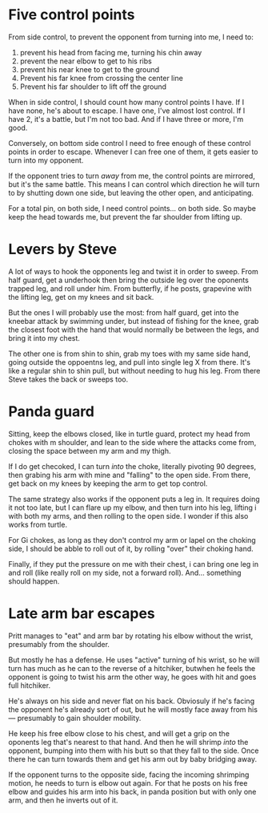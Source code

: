 # Five control points

From side control, to prevent the opponent from turning into me, I need to:

1. prevent his head from facing me, turning his chin away
2. prevent the near elbow to get to his ribs
3. prevent his near knee to get to the ground
4. Prevent his far knee from crossing the center line
5. Prevent his far shoulder to lift off the ground

When in side control, I should count how many control points I have. If I have none, he's about to escape. I have one, I've almost lost control. If I have 2, it's a battle, but I'm not too bad. And if I have three or more, I'm good.

Conversely, on bottom side control I need to free enough of these control points in order to escape. Whenever I can free one of them, it gets easier to turn into my opponent.

If the opponent tries to turn *away* from me, the control points are mirrored, but it's the same battle. This means I can control which direction he will turn to by shutting down one side, but leaving the other open, and anticipating.

For a total pin, on both side, I need control points… on both side. So maybe keep the head towards me, but prevent the far shoulder from lifting up.

# Levers by Steve

A lot of ways to hook the opponents leg and twist it in order to sweep. From half guard, get a underhook then bring the outside leg over the oponents trapped leg, and roll under him. From butterfly, if he posts, grapevine with the lifting leg, get on my knees and sit back.

But the ones I will probably use the most: from half guard, get into the kneebar attack by swimming under, but instead of fishing for the knee, grab the closest foot with the hand that would normally be between the legs, and bring it into my chest.

The other one is from shin to shin, grab my toes with my same side hand, going outside the oppoentns leg, and pull into single leg X from there. It's like a regular shin to shin pull, but without needing to hug his leg. From there Steve takes the back or sweeps too.

# Panda guard

Sitting, keep the elbows closed, like in turtle guard, protect my head from chokes with m shoulder, and lean to the side where the attacks come from, closing the space between my arm and my thigh.

If I do get checoked, I can turn *into* the choke, literally pivoting 90 degrees, then grabing his arm with mine and "falling" to the open side. From there, get back on my knees by keeping the arm to get top control.

The same strategy also works if the opponent puts a leg in. It requires doing it not too late, but I can flare up my elbow, and then turn into his leg, lifting i with both my arms, and then rolling to the open side. I wonder if this also works from turtle.

For Gi chokes, as long as they don't control my arm or lapel on the choking side, I should be abble to roll out of it, by rolling "over" their choking hand.

Finally, if they put the pressure on me with their chest, i can bring one leg in and roll (like really roll on my side, not a forward roll). And… something should happen.

# Late arm bar escapes

Pritt manages to "eat" and arm bar by rotating his elbow without the wrist, presumably from the shoulder.

But mostly he has a defense. He uses "active" turning of his wrist, so he will turn has much as he can to the reverse of a hitchiker, butwhen he feels the opponent is going to twist his arm the other way, he goes with hit and goes full hitchiker.

He's always on his side and never flat on his back. Obviosuly if he's facing the opponent he's already sort of out, but he will mostly face away from his — presumably to gain shoulder mobility.

He keep his free elbow close to his chest, and will get a grip on the oponents leg that's nearest to that hand. And then he will shrimp *into* the opponent, bumping into them with his butt so that they fall to the side. Once there he can turn towards them and get his arm out by baby bridging away.

If the opponent turns to the opposite side, facing the incoming shrimping motion, he needs to turn is elbow out again. For that he posts on his free elbow and guides his arm into his back, in panda position but with only one arm, and then he inverts out of it.
